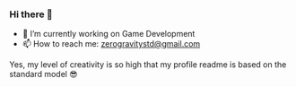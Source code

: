 ### Hi there 👋

- 🔭 I’m currently working on Game Development
- 📫 How to reach me: zerogravitystd@gmail.com

Yes, my level of creativity is so high that my profile readme is based on the standard model :sunglasses:
